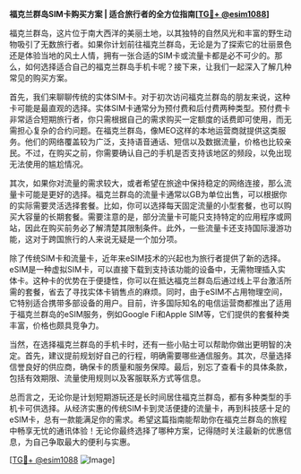 **福克兰群岛SIM卡购买方案 | 适合旅行者的全方位指南[[TG💪+ @esim1088](https://t.me/s/esim1088)]**

福克兰群岛，这片位于南大西洋的美丽土地，以其独特的自然风光和丰富的野生动物吸引了无数旅行者。如果你计划前往福克兰群岛，无论是为了探索它的壮丽景色还是体验当地的风土人情，拥有一张合适的SIM卡或流量卡都是必不可少的。那么，如何选择适合自己的福克兰群岛手机卡呢？接下来，让我们一起深入了解几种常见的购买方案。

首先，我们来聊聊传统的实体SIM卡。对于初次访问福克兰群岛的朋友来说，这种卡可能是最直观的选择。实体SIM卡通常分为预付费和后付费两种类型。预付费卡非常适合短期旅行者，你只需根据自己的需求购买一定额度的话费即可使用，而无需担心复杂的合约问题。在福克兰群岛，像MEO这样的本地运营商就提供这类服务。他们的网络覆盖较为广泛，支持语音通话、短信以及数据流量，价格也比较亲民。不过，在购买之前，你需要确认自己的手机是否支持该地区的频段，以免出现无法使用的尴尬情况。

其次，如果你对流量的需求较大，或者希望在旅途中保持稳定的网络连接，那么流量卡可能是更好的选择。福克兰群岛的流量卡通常以GB为单位出售，可以根据你的实际需要灵活选择套餐。比如，你可以选择每天固定流量的小型套餐，也可以购买大容量的长期套餐。需要注意的是，部分流量卡可能只支持特定的应用程序或网站，因此在购买前务必了解清楚其限制条件。此外，一些流量卡还支持国际漫游功能，这对于跨国旅行的人来说无疑是一个加分项。

除了传统SIM卡和流量卡，近年来eSIM技术的兴起也为旅行者提供了新的选择。eSIM是一种虚拟SIM卡，可以直接下载到支持该功能的设备中，无需物理插入实体卡。这种卡的优势在于便捷性，你可以在抵达福克兰群岛后通过线上平台激活所需的套餐，省去了寻找实体卡销售点的麻烦。同时，由于eSIM不占用物理空间，它特别适合携带多部设备的用户。目前，许多国际知名的电信运营商都推出了适用于福克兰群岛的eSIM服务，例如Google Fi和Apple SIM等，它们提供的套餐种类丰富，价格也颇具竞争力。

当然，在选择福克兰群岛的手机卡时，还有一些小贴士可以帮助你做出更明智的决定。首先，建议提前规划好自己的行程，明确需要哪些通信服务。其次，尽量选择信誉良好的供应商，确保卡的质量和服务保障。最后，别忘了查看卡的具体条款，包括有效期限、流量使用规则以及客服联系方式等信息。

总而言之，无论你是计划短期游玩还是长时间居住福克兰群岛，都有多种类型的手机卡可供选择。从经济实惠的传统SIM卡到灵活便捷的流量卡，再到科技感十足的eSIM卡，总有一款能满足你的需求。希望这篇指南能帮助你在福克兰群岛的旅程中畅享无忧的通讯体验！无论你最终选择了哪种方案，记得随时关注最新的优惠信息，为自己争取最大的便利与实惠。

[[TG💪+ @esim1088](https://t.me/s/esim1088) ![Image](https://i.postimg.cc/4NQfJmqS/Snipaste-2025-05-13-00-14-12.png)]